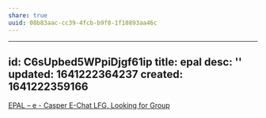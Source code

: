 ```yaml
---
share: true
uuid: 08b83aac-cc39-4fcb-b9f8-1f18893aa46c
---
```

---
id: C6sUpbed5WPpiDjgf61ip
title: epal
desc: ''
updated: 1641222364237
created: 1641222359166
---

[EPAL – e - Casper E-Chat LFG, Looking for Group](https://www.epal.gg/epal/395811?tab=games&gameId=135045)